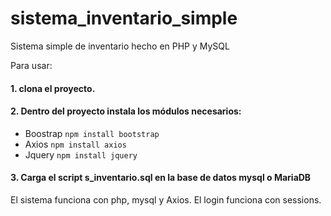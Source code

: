 # sistema_inventario_simple
Sistema simple de inventario hecho en PHP y MySQL

Para usar:
#### 1. clona el proyecto.
#### 2. Dentro del proyecto instala los módulos necesarios:
  - Boostrap <code>npm install bootstrap</code>
  - Axios <code>npm install axios</code>
  - Jquery <code>npm install jquery</code>

#### 3. Carga el script s_inventario.sql en la base de datos mysql o MariaDB

El sistema funciona con php, mysql y Axios.
El login funciona con sessions.
  
